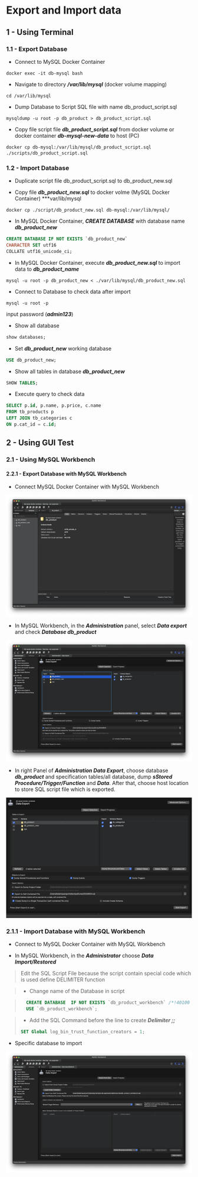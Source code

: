 # Export and Import data

## 1 - Using Terminal 
### 1.1 - Export Database
* Connect to MySQL Docker Container
```shell
docker exec -it db-mysql bash
```

* Navigate to directory ***/var/lib/mysql*** (docker volume mapping)
```shell
cd /var/lib/mysql
```

* Dump Database to Script SQL file with name db_product_script.sql 
```shell
mysqldump -u root -p db_product > db_product_script.sql
```
* Copy file script file ***db_product_script.sql*** from docker volume or docker container ***db-mysql-new-data*** to host (PC)

```shell
docker cp db-mysql:/var/lib/mysql/db_product_script.sql ./scripts/db_product_script.sql
```

### 1.2 - Import Database
* Duplicate script file db_product_script.sql to db_product_new.sql

* Copy file ***db_product_new.sql*** to docker volme (MySQL Docker Container) ***var/lib/mysql
```shell
docker cp ./script/db_product_new.sql db-mysql:/var/lib/mysql/
```

* In MySQL Docker Container, ***CREATE DATABASE*** with database name ***db_product_new*** 

```sql
CREATE DATABASE IF NOT EXISTS `db_product_new`
CHARACTER SET utf16
COLLATE utf16_unicode_ci;
```

* In MySQL Docker Container, execute ***db_product_new.sql*** to import data to ***db_product_name***

```shell
mysql -u root -p db_product_new < ./var/lib/mysql/db_product_new.sql
```

* Connect to Database to check data after import 
```shell
mysql -u root -p 
```

input password (***admin123***)

* Show all database
```sql
show databases;
```

* Set ***db_product_new*** working database
```sql
USE db_product_new;
```

* Show all tables in database ***db_product_new***

```sql
SHOW TABLES;
```

* Execute query to check data
```sql
SELECT p.id, p.name, p.price, c.name
FROM tb_products p
LEFT JOIN tb_categories c
ON p.cat_id = c.id;
```

## 2 - Using GUI Test

### 2.1 - Using MySQL Workbench

#### 2.2.1 - Export Database with MySQL Workbench

* Connect MySQL Docker Container with MySQL Workbench

![Connect to Database wiht MySQL Workbench](./images/img-01.png)

* In MySQL Workbench, in the ***Administration*** panel, select ***Data export*** and check ***Database db_product***

![Choose Data Export](./images/img-02.png)

* In right Panel of ***Administration Data Export***, choose database ***db_product*** and specification tables/all database, dump ***sStored Procedure/Trigger/Function*** and ***Data***. After that, choose host location to store SQL script file
which is exported.

![specified config to dump database](./images/img-03.png)


### 2.1.1 - Import Database with MySQL Workbench

* Connect to MySQL Docker Container with MySQL Workbench

* In MySQL Workbench, in the ***Administrator*** choose ***Data Import/Restored***

> Edit the SQL Script File because the script contain special code which is used define DELIMITER function

> * Change name of the Database in script 

>```sql
>   CREATE DATABASE  IF NOT EXISTS `db_product_workbench` /*!40100 DEFAULT CHARACTER SET utf16 COLLATE utf16_unicode_ci */ /*!80016 DEFAULT ENCRYPTION='N' */;
>   USE `db_product_workbench`;
>```

> * Add the SQL Command before the line to create ***Delimiter ;;***
> ```sql
> SET Global log_bin_trust_function_creators = 1;
>```

* Specific database to import 

![Specific databse to import](./images/img-04.png)




